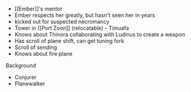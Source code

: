 * [[Ember]]'s mentor
* Ember respects her greatly, but hasn't seen her in years
* kicked out for suspected necromancy
* Tower in [[Port Zoon]] (relocatable) - Timuafa
* Knows about Thinora collaborating with Ludinus to create a weapon
* Has scroll of plane shift, can get tuning fork
* Scroll of sending
* Knows about fire plane

Background
* Conjurer
* Planewalker

